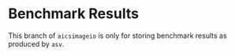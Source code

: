 # Benchmark Results

This branch of `aicsimageio` is only for storing benchmark results as produced by `asv`.
